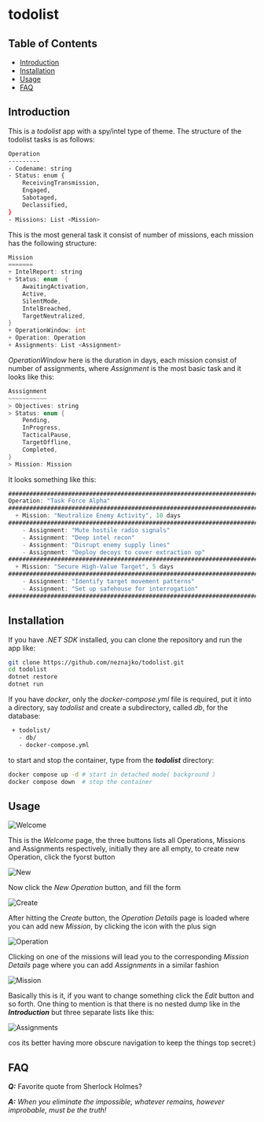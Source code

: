 # todolist

## Table of Contents
- [Introduction](#introduction)
- [Installation](#installation)
- [Usage](#usage)
- [FAQ](#faq)

## Introduction
This is a *todolist* app with a spy/intel type of theme. The structure of the
todolist tasks is as follows:

```bash
Operation
---------
- Codename: string
- Status: enum {
    ReceivingTransmission,
    Engaged,
    Sabotaged,
    Declassified,
}
- Missions: List <Mission>
```
This is the most general task it consist of number of missions, each
mission has the following structure:

```c++
Mission
=======
+ IntelReport: string
+ Status: enum  {
    AwaitingActivation,
    Active,
    SilentMode,
    IntelBreached,
    TargetNeutralized,
}
+ OperationWindow: int
+ Operation: Operation
+ Assignments: List <Assignment>
```
*OperationWindow* here is the duration in days, each mission consist of
number of assignments, where *Assignment* is the most basic task and it
looks like this:

```java
Asssignment
~~~~~~~~~~~
> Objectives: string
> Status: enum {
    Pending,
    InProgress,
    TacticalPause,
    TargetOffline,
    Completed,
}
> Mission: Mission
```
It looks something like this:
```c#
########################################################################################################
Operation: "Task Force Alpha"                                                                { Engaged }
########################################################################################################
  + Mission: "Neutralize Enemy Activity", 10 days                                             [ Active ]
########################################################################################################
    - Assignment: "Mute hostile radio signals"                                               ( Pending )
    - Assignment: "Deep intel recon"                                                      ( SilentMode )
    - Assignment: "Disrupt enemy supply lines"                                            ( InProgress )
    - Assignment: "Deploy decoys to cover extraction op"                               ( TacticalPause )
########################################################################################################
  + Mission: "Secure High-Value Target", 5 days                                   { AwaitingActivation }
########################################################################################################
    - Assignment: "Identify target movement patterns"                                        ( Pending )
    - Assignment: "Set up safehouse for interrogation"                                    ( InProgress )
########################################################################################################
```

## Installation
If you have *.NET SDK* installed, you can clone the repository and run the app like:
```bash
git clone https://github.com/neznajko/todolist.git
cd todolist
dotnet restore
dotnet run
```
If you have *docker*, only the *docker-compose.yml* file is required, put it into a 
directory, say *todolist* and create a subdirectory, called *db*, for the database: 
```bash
 + todolist/
   - db/
   - docker-compose.yml
```
to start and stop the container, type from the ***todolist*** directory:
```bash
docker compose up -d # start in detached mode( background )
docker compose down  # stop the container
```
## Usage

![Welcome](pix/01-todolist-welcome.png)

This is the *Welcome* page, the three buttons lists all Operations, Missions and
Assignments respectively, initially they are all empty, to create new Operation,
click the fyorst button

![New](pix/02-todolist-new.png)

Now click the *New Operation* button, and fill the form

![Create](pix/03-todolist-create.png)

After hitting the *Create* button, the *Operation Details* page is loaded
where you can add new *Mission*, by clicking the icon with the plus sign

![Operation](pix/04-todolist-operation.png)

Clicking on one of the missions will lead you to the corresponding 
*Mission Details* page where you can add *Assignments* in a similar
fashion

![Mission](pix/05-todolist-mission.png)

Basically this is it, if you want to change something click the 
*Edit* button and so forth. One thing to mention is that there is
no nested dump like in the ***Introduction*** but three separate
lists like this:

![Assignments](pix/06-todolist-assignments.png)

cos its better having more obscure navigation to keep the things top secret:)

## FAQ

***Q:*** Favorite quote from Sherlock Holmes?

***A:*** *When you eliminate the impossible, whatever remains, however improbable, must be the truth!*
